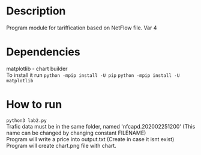 # Description
Program module for tariffication based on NetFlow file. Var 4
# Dependencies
matplotlib - chart builder  
To install it run `python -mpip install -U pip` `python -mpip install -U matplotlib`
# How to run
 `python3 lab2.py`  
 Trafic data must be in the same folder, named 'nfcapd.202002251200' (This name can be changed by changing constant FILENAME)  
 Program will write a price into output.txt (Create in case it isnt exist)
 Program will create chart.png file with chart.

